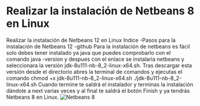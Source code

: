 # Realizar la instalación de Netbeans 8 en Linux

Realizar la instalación de Netbeans 12 en Linux Indice -Pasos para la instalación de Netbeans 12 -github Para la instalación de netbeans es fácil solo debes tener instalado ya java que puedes comprobarlo con el comando
 java -version 
y despues con el enlace se instalaria netbeans y seleccionara la versión jdk-8u111-nb-8_2-linux-x64.sh.
Tras descargar esta versión desde el directorio abres la terminal de comandos y ejecutas el comando 
chmod +x jdk-8u111-nb-8_2-linux-x64.sh
./jdk-8u111-nb-8_2-linux-x64.sh
Cuando termine te saldrá el instalador y terminas la instalación dándole a next varias veces y al final te saldrá el botón Finish y ya tendrás Netbeans 8 en Linux.
![Netbeans 8](https://user-images.githubusercontent.com/91209288/136081499-e6f23397-654e-4403-aa99-1254a195bbac.PNG)
